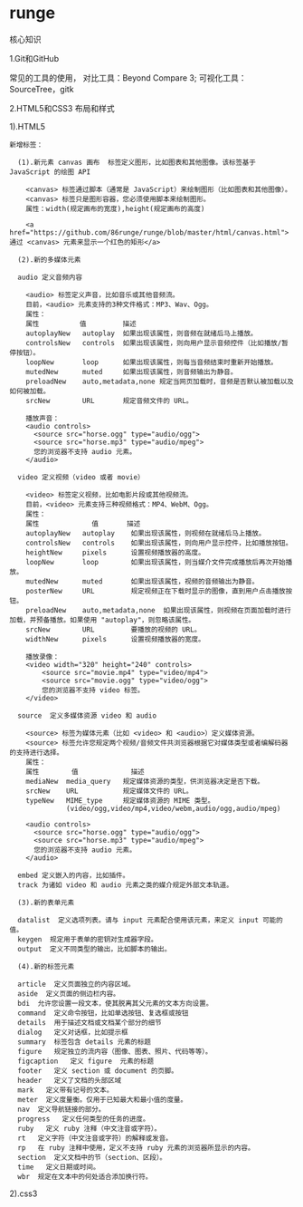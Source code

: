 # runge

核心知识

1.Git和GitHub
  
  常见的工具的使用， 对比工具：Beyond Compare 3; 可视化工具：SourceTree，gitk

2.HTML5和CSS3 布局和样式

  1).HTML5

    新增标签：

      (1).新元素 canvas 画布  标签定义图形，比如图表和其他图像。该标签基于 JavaScript 的绘图 API

        <canvas> 标签通过脚本（通常是 JavaScript）来绘制图形（比如图表和其他图像）。
        <canvas> 标签只是图形容器，您必须使用脚本来绘制图形。
        属性：width(规定画布的宽度),height(规定画布的高度)

        <a href="https://github.com/86runge/runge/blob/master/html/canvas.html">通过 <canvas> 元素来显示一个红色的矩形</a>
        
      (2).新的多媒体元素 

      audio 定义音频内容

        <audio> 标签定义声音，比如音乐或其他音频流。
        目前，<audio> 元素支持的3种文件格式：MP3、Wav、Ogg。
        属性：
        属性          值         描述
        autoplayNew   autoplay  如果出现该属性，则音频在就绪后马上播放。
        controlsNew   controls  如果出现该属性，则向用户显示音频控件（比如播放/暂停按钮）。
        loopNew       loop      如果出现该属性，则每当音频结束时重新开始播放。
        mutedNew      muted     如果出现该属性，则音频输出为静音。
        preloadNew    auto,metadata,none 规定当网页加载时，音频是否默认被加载以及如何被加载。
        srcNew        URL       规定音频文件的 URL。
        
        播放声音：
        <audio controls>
          <source src="horse.ogg" type="audio/ogg">
          <source src="horse.mp3" type="audio/mpeg">
          您的浏览器不支持 audio 元素。
        </audio>

      video 定义视频（video 或者 movie）

        <video> 标签定义视频，比如电影片段或其他视频流。
        目前，<video> 元素支持三种视频格式：MP4、WebM、Ogg。
        属性：
        属性             值       描述
        autoplayNew   autoplay    如果出现该属性，则视频在就绪后马上播放。
        controlsNew   controls    如果出现该属性，则向用户显示控件，比如播放按钮。
        heightNew     pixels      设置视频播放器的高度。
        loopNew       loop        如果出现该属性，则当媒介文件完成播放后再次开始播放。
        mutedNew      muted       如果出现该属性，视频的音频输出为静音。
        posterNew     URL         规定视频正在下载时显示的图像，直到用户点击播放按钮。
        preloadNew    auto,metadata,none  如果出现该属性，则视频在页面加载时进行加载，并预备播放。如果使用 "autoplay"，则忽略该属性。
        srcNew        URL         要播放的视频的 URL。
        widthNew      pixels      设置视频播放器的宽度。

        播放录像：
        <video width="320" height="240" controls>
            <source src="movie.mp4" type="video/mp4">
            <source src="movie.ogg" type="video/ogg">
            您的浏览器不支持 video 标签。
        </video>

      source  定义多媒体资源 video 和 audio

        <source> 标签为媒体元素（比如 <video> 和 <audio>）定义媒体资源。
        <source> 标签允许您规定两个视频/音频文件共浏览器根据它对媒体类型或者编解码器的支持进行选择。
        属性：
        属性        值             描述
        mediaNew  media_query   规定媒体资源的类型，供浏览器决定是否下载。
        srcNew    URL           规定媒体文件的 URL。
        typeNew   MIME_type     规定媒体资源的 MIME 类型。
                  (video/ogg,video/mp4,video/webm,audio/ogg,audio/mpeg)
        
        <audio controls>
          <source src="horse.ogg" type="audio/ogg">
          <source src="horse.mp3" type="audio/mpeg">
          您的浏览器不支持 audio 元素。
        </audio>

      embed 定义嵌入的内容，比如插件。
      track 为诸如 video 和 audio 元素之类的媒介规定外部文本轨道。
      
      (3).新的表单元素

      datalist  定义选项列表。请与 input 元素配合使用该元素，来定义 input 可能的值。
      keygen  规定用于表单的密钥对生成器字段。
      output  定义不同类型的输出，比如脚本的输出。

      (4).新的标签元素

      article  定义页面独立的内容区域。
      aside  定义页面的侧边栏内容。
      bdi  允许您设置一段文本，使其脱离其父元素的文本方向设置。
      command  定义命令按钮，比如单选按钮、复选框或按钮
      details  用于描述文档或文档某个部分的细节
      dialog   定义对话框，比如提示框
      summary  标签包含 details 元素的标题
      figure   规定独立的流内容（图像、图表、照片、代码等等）。
      figcaption   定义 figure  元素的标题
      footer   定义 section 或 document 的页脚。
      header   定义了文档的头部区域
      mark   定义带有记号的文本。
      meter  定义度量衡。仅用于已知最大和最小值的度量。
      nav  定义导航链接的部分。
      progress   定义任何类型的任务的进度。
      ruby   定义 ruby 注释（中文注音或字符）。
      rt   定义字符（中文注音或字符）的解释或发音。
      rp   在 ruby 注释中使用，定义不支持 ruby 元素的浏览器所显示的内容。
      section  定义文档中的节（section、区段）。
      time   定义日期或时间。
      wbr  规定在文本中的何处适合添加换行符。
      
  2).css3

